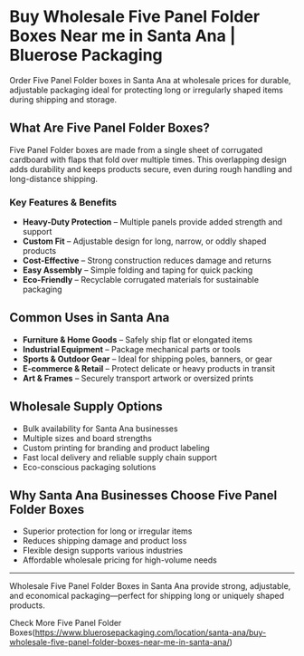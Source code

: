 # Buy Wholesale Five Panel Folder Boxes Near me in Santa Ana | Bluerose Packaging

Order Five Panel Folder boxes in Santa Ana at wholesale prices for durable, adjustable packaging ideal for protecting long or irregularly shaped items during shipping and storage.

## What Are Five Panel Folder Boxes?

Five Panel Folder boxes are made from a single sheet of corrugated cardboard with flaps that fold over multiple times. This overlapping design adds durability and keeps products secure, even during rough handling and long-distance shipping.

### Key Features & Benefits

- **Heavy-Duty Protection** – Multiple panels provide added strength and support  
- **Custom Fit** – Adjustable design for long, narrow, or oddly shaped products  
- **Cost-Effective** – Strong construction reduces damage and returns  
- **Easy Assembly** – Simple folding and taping for quick packing  
- **Eco-Friendly** – Recyclable corrugated materials for sustainable packaging  

## Common Uses in Santa Ana

- **Furniture & Home Goods** – Safely ship flat or elongated items  
- **Industrial Equipment** – Package mechanical parts or tools  
- **Sports & Outdoor Gear** – Ideal for shipping poles, banners, or gear  
- **E-commerce & Retail** – Protect delicate or heavy products in transit  
- **Art & Frames** – Securely transport artwork or oversized prints  

## Wholesale Supply Options

- Bulk availability for Santa Ana businesses  
- Multiple sizes and board strengths  
- Custom printing for branding and product labeling  
- Fast local delivery and reliable supply chain support  
- Eco-conscious packaging solutions  

## Why Santa Ana Businesses Choose Five Panel Folder Boxes

- Superior protection for long or irregular items  
- Reduces shipping damage and product loss  
- Flexible design supports various industries  
- Affordable wholesale pricing for high-volume needs  

---

Wholesale Five Panel Folder Boxes in Santa Ana provide strong, adjustable, and economical packaging—perfect for shipping long or uniquely shaped products.

Check More Five Panel Folder Boxes(https://www.bluerosepackaging.com/location/santa-ana/buy-wholesale-five-panel-folder-boxes-near-me-in-santa-ana/)
